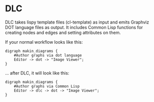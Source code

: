 DLC
===

DLC takes lispy template files (cl-template) as input and emits
Graphviz DOT language files as output.  It includes Common Lisp
functions for creating nodes and edges and setting attributes on
them.

If your normal workflow looks like this:

    digraph makin_diagrams {
        #Author graphs via dot language
        Editor -> dot -> "Image Viewer";
    }

... after DLC, it will look like this:

    digraph makin_diagrams {
        #Author graphs via Common Lisp
        Editor -> dlc -> dot -> "Image Viewer";
    }


